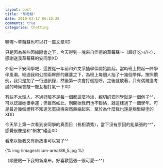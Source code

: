 ```yaml
---
layout: post
title: "草莓蘇"
date: 2010-03-17 00:10:28
comments: true
categories: Chatting
---
```

<p>喔喔～草莓蘇也可以打一篇文章XD</p><p>只是因為某些因緣際會之下，今天得到一塊來自佳德的草莓蘇～（超好吃&gt;///&lt;），感謝送我草莓蘇的安同學XD</p><p>介紹一下安同學吧，這要從一年前和外文系抽學伴開始談起。當時班上掀起一陣學伴風潮，經過我和公關兩幹部的雞婆之下，為班上每個人抽了十幾個學伴。按照慣例，我只是加了一行通訊錄，然後第一次會打個招呼，之後就放著，只有偶爾逢考試的時候會敲一敲互相打氣一下XD</p><p>有些不太理人，不過好險不是每一個都這麼冷淡，親切的安同學就是一個例子^^，可以認識她很幸運；但雖然如此，剛開始我們也不聯絡，就這樣過了一個學年。可是最近幾個禮拜不知道怎麼搞得突然熱絡起來，至於為什麼我也還是糊里糊塗的XDD</p><p>今天早上第一次看到安同學的真面目（長相清秀），當下沒有原因的亂緊張的^^"，感覺很像是和"網友"碰面XD</p><p>看來以後我又有新故事可以寫了^^</p><p>{% img /images/slum-area/86_5.jpg %}</p><p>（順便貼一下我的新桌布，好喜歡這張～很可愛～^^）</p>
